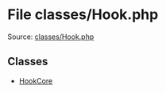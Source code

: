 File classes/Hook.php
=========

Source: [classes/Hook.php](https://github.com/PrestaShop/PrestaShop/blob/1.6.1.2/classes/Hook.php)


Classes
-------

* [HookCore](class.HookCore.md)


